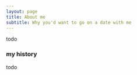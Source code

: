 ```yaml
---
layout: page
title: About me
subtitle: Why you'd want to go on a date with me
---
```


todo

### my history

todo
